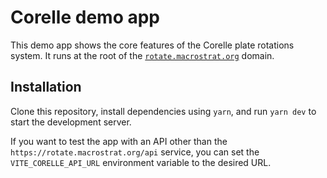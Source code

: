 # Corelle demo app

This demo app shows the core features of the Corelle plate rotations system.
It runs at the root of the [`rotate.macrostrat.org`](https://rotate.macrostrat.org) domain.

## Installation

Clone this repository, install dependencies using `yarn`, and run `yarn dev` to start the development server.

If you want to test the app with an API other than the `https://rotate.macrostrat.org/api` service,
you can set the `VITE_CORELLE_API_URL` environment variable to the desired URL.
